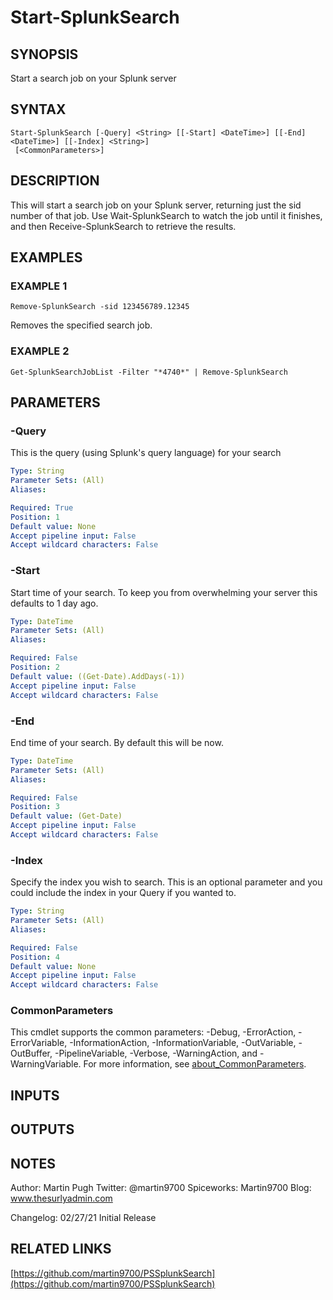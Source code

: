 # Start-SplunkSearch

## SYNOPSIS
Start a search job on your Splunk server

## SYNTAX

```
Start-SplunkSearch [-Query] <String> [[-Start] <DateTime>] [[-End] <DateTime>] [[-Index] <String>]
 [<CommonParameters>]
```

## DESCRIPTION
This will start a search job on your Splunk server, returning just the sid number of that job.
Use Wait-SplunkSearch to watch the job until it finishes, and then Receive-SplunkSearch to
retrieve the results.

## EXAMPLES

### EXAMPLE 1
```
Remove-SplunkSearch -sid 123456789.12345
```

Removes the specified search job.

### EXAMPLE 2
```
Get-SplunkSearchJobList -Filter "*4740*" | Remove-SplunkSearch
```

## PARAMETERS

### -Query
This is the query (using Splunk's query language) for your search

```yaml
Type: String
Parameter Sets: (All)
Aliases:

Required: True
Position: 1
Default value: None
Accept pipeline input: False
Accept wildcard characters: False
```

### -Start
Start time of your search.
To keep you from overwhelming your server this defaults to 1 day
ago.

```yaml
Type: DateTime
Parameter Sets: (All)
Aliases:

Required: False
Position: 2
Default value: ((Get-Date).AddDays(-1))
Accept pipeline input: False
Accept wildcard characters: False
```

### -End
End time of your search.
By default this will be now.

```yaml
Type: DateTime
Parameter Sets: (All)
Aliases:

Required: False
Position: 3
Default value: (Get-Date)
Accept pipeline input: False
Accept wildcard characters: False
```

### -Index
Specify the index you wish to search.
This is an optional parameter and you could include the
index in your Query if you wanted to.

```yaml
Type: String
Parameter Sets: (All)
Aliases:

Required: False
Position: 4
Default value: None
Accept pipeline input: False
Accept wildcard characters: False
```

### CommonParameters
This cmdlet supports the common parameters: -Debug, -ErrorAction, -ErrorVariable, -InformationAction, -InformationVariable, -OutVariable, -OutBuffer, -PipelineVariable, -Verbose, -WarningAction, and -WarningVariable. For more information, see [about_CommonParameters](http://go.microsoft.com/fwlink/?LinkID=113216).

## INPUTS

## OUTPUTS

## NOTES
Author:         Martin Pugh
Twitter:        @martin9700
Spiceworks:     Martin9700
Blog:           www.thesurlyadmin.com

Changelog:
    02/27/21    Initial Release

## RELATED LINKS

[https://github.com/martin9700/PSSplunkSearch](https://github.com/martin9700/PSSplunkSearch)

